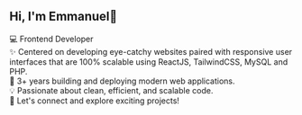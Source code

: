 ## Hi, I'm Emmanuel👋

💻 Frontend Developer <br />
✨ Centered on developing eye-catchy websites paired with responsive user interfaces that are 100% scalable using ReactJS, TailwindCSS, MySQL and PHP. <br />
🚀 3+ years building and deploying modern web applications. <br />
💡 Passionate about clean, efficient, and scalable code. <br />
🔗 Let's connect and explore exciting projects!
